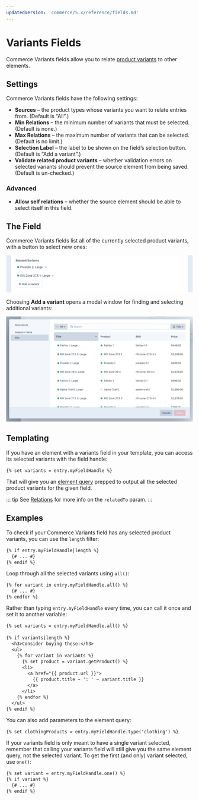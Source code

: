 ```yaml
---
updatedVersion: 'commerce/5.x/reference/fields.md'
---
```


# Variants Fields

Commerce Variants fields allow you to relate [product variants](products-variants.md#variants) to other elements.

## Settings

Commerce Variants fields have the following settings:

- **Sources** – the product types whose variants you want to relate entries from. (Default is “All”.)
- **Min Relations** – the minimum number of variants that must be selected. (Default is none.)
- **Max Relations** – the maximum number of variants that can be selected. (Default is no limit.)
- **Selection Label** – the label to be shown on the field’s selection button. (Default is “Add a variant”.)
- **Validate related product variants** – whether validation errors on selected variants should prevent the source element from being saved. (Default is un-checked.)

### Advanced

- **Allow self relations** – whether the source element should be able to select itself in this field.

## The Field

Commerce Variants fields list all of the currently selected product variants, with a button to select new ones:

<img src="./images/variant-field-example.png" alt="Variants field">

Choosing **Add a variant** opens a modal window for finding and selecting additional variants:

<img src="./images/variant-field-modal.png" alt="Variant selection modal">

## Templating

If you have an element with a variants field in your template, you can access its selected variants with the field handle:

```twig
{% set variants = entry.myFieldHandle %}
```

That will give you an [element query](/4.x/element-queries.md) prepped to output all the selected product variants for the given field.

::: tip
See [Relations](/4.x/relations.md) for more info on the `relatedTo` param.
:::

## Examples

To check if your Commerce Variants field has any selected product variants, you can use the `length` filter:

```twig
{% if entry.myFieldHandle|length %}
  {# ... #}
{% endif %}
```

Loop through all the selected variants using `all()`:

```twig
{% for variant in entry.myFieldHandle.all() %}
  {# ... #}
{% endfor %}
```

Rather than typing `entry.myFieldHandle` every time, you can call it once and set it to another variable:

```twig
{% set variants = entry.myFieldHandle.all() %}

{% if variants|length %}
  <h3>Consider buying these:</h3>
  <ul>
    {% for variant in variants %}
      {% set product = variant.getProduct() %}
      <li>
        <a href="{{ product.url }}">
          {{ product.title ~ ': ' ~ variant.title }}
        </a>
      </li>
    {% endfor %}
  </ul>
{% endif %}
```

You can also add parameters to the element query:

```twig
{% set clothingProducts = entry.myFieldHandle.type('clothing') %}
```

If your variants field is only meant to have a single variant selected, remember that calling your variants field will still give you the same element query, not the selected variant. To get the first (and only) variant selected, use `one()`:

```twig
{% set variant = entry.myFieldHandle.one() %}
{% if variant %}
  {# ... #}
{% endif %}
```
